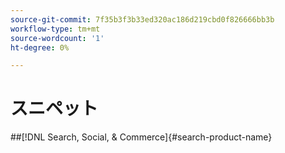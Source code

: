```yaml
---
source-git-commit: 7f35b3f3b33ed320ac186d219cbd0f826666bb3b
workflow-type: tm+mt
source-wordcount: '1'
ht-degree: 0%

---
```

# スニペット

##[!DNL Search, Social, & Commerce]{#search-product-name}
